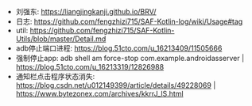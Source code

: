 - 刘强东: https://liangjingkanji.github.io/BRV/
- 日志: https://github.com/fengzhizi715/SAF-Kotlin-log/wiki/Usage#tag
- util: https://github.com/fengzhizi715/SAF-Kotlin-Utils/blob/master/Detail.md
- adb停止端口进程: https://blog.51cto.com/u_16213409/11505666
- 强制停止app: adb shell am force-stop com.example.androidasserver | https://blog.51cto.com/u_16213319/12826988
- 通知栏点击程序状态消失: https://blog.csdn.net/u012149399/article/details/49228069 | https://www.bytezonex.com/archives/kkrrJ_lS.html